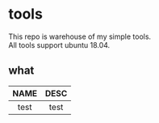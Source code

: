 # tools
This repo is warehouse of my simple tools.   
All tools support ubuntu 18.04.

## what
|NAME|DESC|  
|:--:|:--:|
|test|test|

